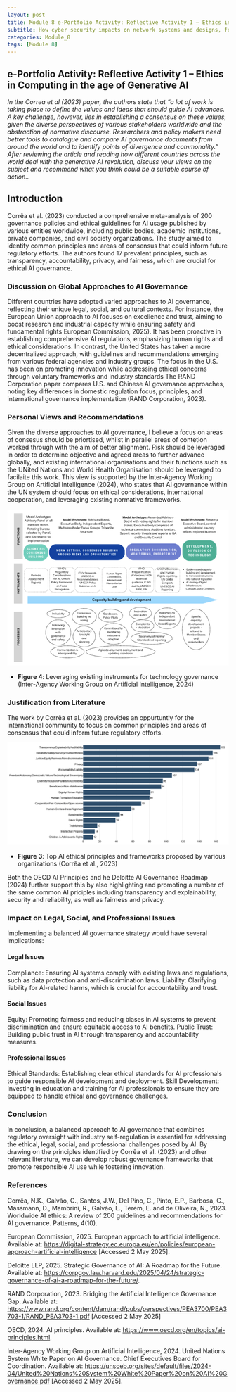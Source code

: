 ```yaml
---
layout: post
title: Module 8 e-Portfolio Activity: Reflective Activity 1 – Ethics in Computing in the age of Generative AI
subtitle: How cyber security impacts on network systems and designs, focused especially on network vulnerability assessments. 
categories: Module_8
tags: [Module 8]
---
```


## e-Portfolio Activity: Reflective Activity 1 – Ethics in Computing in the age of Generative AI

*In the Correa et al (2023) paper, the authors state that “a lot of work is taking place to define the values and ideas that should guide AI advances. A key challenge, however, lies in establishing a consensus on these values, given the diverse perspectives of various stakeholders worldwide and the abstraction of normative discourse. Researchers and policy makers need better tools to catalogue and compare AI governance documents from around the world and to identify points of divergence and commonality.” After reviewing the article and reading how different countries across the world deal with the generative AI revolution, discuss your views on the subject and recommend what you think could be a suitable course of action..*


##  Introduction

Corrêa et al. (2023) conducted a comprehensive meta-analysis of 200 governance policies and ethical guidelines for AI usage published by various entities worldwide, including public bodies, academic institutions, private companies, and civil society organizations. The study aimed to identify common principles and areas of consensus that could inform future regulatory efforts. The authors found 17 prevalent principles, such as transparency, accountability, privacy, and fairness, which are crucial for ethical AI governance.

### Discussion on Global Approaches to AI Governance
Different countries have adopted varied approaches to AI governance, reflecting their unique legal, social, and cultural contexts. For instance, the European Union approach to AI focuses on  excellence and trust, aiming to boost research and industrial capacity while ensuring safety and fundamental rights European Commission, 2025). It has been proactive in establishing comprehensive AI regulations, emphasizing human rights and ethical considerations. In contrast, the United States has taken a more decentralized approach, with guidelines and recommendations emerging from various federal agencies and industry groups. The focus in the U.S. has been on promoting innovation while addressing ethical concerns through voluntary frameworks and industry standards
The RAND Corporation paper compares U.S. and Chinese AI governance approaches, noting key differences in domestic regulation focus, principles, and international governance implementation (RAND Corporation, 2023).

### Personal Views and Recommendations
Given the diverse approaches to AI governance, I believe a focus on areas of consesus should be priortised, whilst in parallel areas of contetion worked through with the aim of better allignment. Risk should be leveraged in order to determine objective and agreed areas to further advance globally, and existing international organisations and their functions such as the UNited Nations and World Health Organisation should be leveraged to facilaite this work. This view is supported by the Inter-Agency Working Group on Artificial Intelligence (2024), who states that AI governance within the UN system should focus on ethical considerations, international cooperation, and leveraging existing normative frameworks.

![Leveraging existing instruments for technology governance](/Modules/8/img/4.png)

- **Figure 4**: Leveraging existing instruments for technology governance (Inter-Agency Working Group on Artificial Intelligence, 2024)

### Justification from Literature

The work by Corrêa et al. (2023) provides an oppurtuntiy for the international community to focus on common principles and areas of consensus that could inform future regulatory efforts.  

![Top AI ethical principles and frameworks proposed by various organizations](/Modules/8/img/3.png)

- **Figure 3**: Top AI ethical principles and frameworks proposed by various organizations (Corrêa et al., 2023)


Both the OECD AI Principles and he Deloitte AI Governance Roadmap (2024) further support this by also highlighting and promoting a number of the same common AI priciples including transparency and explainability, security and reliability, as well as fairness and privacy. 


### Impact on Legal, Social, and Professional Issues
Implementing a balanced AI governance strategy would have several implications:

#### Legal Issues
Compliance: Ensuring AI systems comply with existing laws and regulations, such as data protection and anti-discrimination laws.
Liability: Clarifying liability for AI-related harms, which is crucial for accountability and trust.

#### Social Issues
Equity: Promoting fairness and reducing biases in AI systems to prevent discrimination and ensure equitable access to AI benefits.
Public Trust: Building public trust in AI through transparency and accountability measures.

#### Professional Issues
Ethical Standards: Establishing clear ethical standards for AI professionals to guide responsible AI development and deployment.
Skill Development: Investing in education and training for AI professionals to ensure they are equipped to handle 
ethical and governance challenges.


### Conclusion
In conclusion, a balanced approach to AI governance that combines regulatory oversight with industry self-regulation is essential for addressing the ethical, legal, social, and professional challenges posed by AI. By drawing on the principles identified by Corrêa et al. (2023) and other relevant literature, we can develop robust governance frameworks that promote responsible AI use while fostering innovation.
	

### References

Corrêa, N.K., Galvão, C., Santos, J.W., Del Pino, C., Pinto, E.P., Barbosa, C., Massmann, D., Mambrini, R., Galvão, L., Terem, E. and de Oliveira, N., 2023. Worldwide AI ethics: A review of 200 guidelines and recommendations for AI governance. Patterns, 4(10).

European Commission, 2025. European approach to artificial intelligence. Available at: https://digital-strategy.ec.europa.eu/en/policies/european-approach-artificial-intelligence [Accessed 2 May 2025].

Deloitte LLP, 2025. Strategic Governance of AI: A Roadmap for the Future. Available at: https://corpgov.law.harvard.edu/2025/04/24/strategic-governance-of-ai-a-roadmap-for-the-future/.

RAND Corporation, 2023. Bridging the Artificial Intelligence Governance Gap. Available at: https://www.rand.org/content/dam/rand/pubs/perspectives/PEA3700/PEA3703-1/RAND_PEA3703-1.pdf [Accessed 2 May 2025]

OECD, 2024. AI principles. Available at: https://www.oecd.org/en/topics/ai-principles.html.

Inter-Agency Working Group on Artificial Intelligence, 2024. United Nations System White Paper on AI Governance. Chief Executives Board for Coordination. Available at: https://unsceb.org/sites/default/files/2024-04/United%20Nations%20System%20White%20Paper%20on%20AI%20Governance.pdf [Accessed 2 May 2025].

